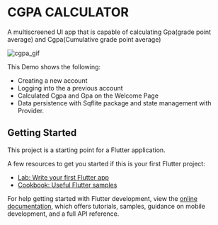 # CGPA CALCULATOR
A multiscreened UI app that is capable of calculating Gpa(grade point average) and Cgpa(Cumulative grade point average)

![cgpa_gif](https://user-images.githubusercontent.com/93651988/194715276-139b0d9d-a8c7-445e-aca7-ea4c4598de90.gif)


This Demo shows the following:
- Creating a new account
- Logging into the a previous account
- Calculated Cgpa and Gpa on the Welcome Page
- Data persistence with Sqflite package and state management with Provider.

## Getting Started

This project is a starting point for a Flutter application.

A few resources to get you started if this is your first Flutter project:

- [Lab: Write your first Flutter app](https://docs.flutter.dev/get-started/codelab)
- [Cookbook: Useful Flutter samples](https://docs.flutter.dev/cookbook)

For help getting started with Flutter development, view the
[online documentation](https://docs.flutter.dev/), which offers tutorials,
samples, guidance on mobile development, and a full API reference.
